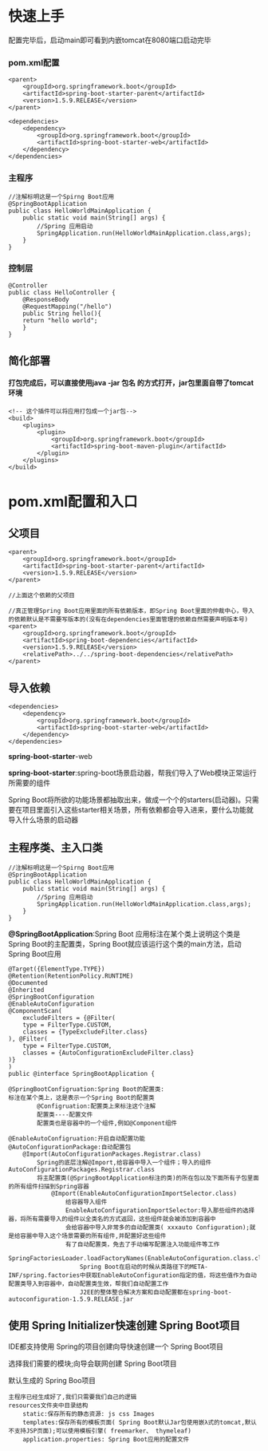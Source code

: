 # 快速上手
配置完毕后，启动main即可看到内嵌tomcat在8080端口启动完毕
### pom.xml配置
```xml{2}
<parent>
    <groupId>org.springframework.boot</groupId>
    <artifactId>spring-boot-starter-parent</artifactId>
    <version>1.5.9.RELEASE</version>
</parent>

<dependencies>
    <dependency>
        <groupId>org.springframework.boot</groupId>
        <artifactId>spring-boot-starter-web</artifactId>
    </dependency>
</dependencies>
```
### 主程序
```Java{2}
//注解标明这是一个Spirng Boot应用
@SpringBootApplication
public class HelloWorldMainApplication {
    public static void main(String[] args) {
        //Spring 应用启动
        SpringApplication.run(HelloWorldMainApplication.class,args);
    }
}

```
### 控制层
```Java{2}
@Controller
public class HelloController {
    @ResponseBody
    @RequestMapping("/hello")
    public String hello(){
    return "hello world";
    }
}
```
## 简化部署
#### 打包完成后，可以直接使用java -jar 包名  的方式打开，jar包里面自带了tomcat环境
```xml{2}
<!-- 这个插件可以将应用打包成一个jar包-->
<build>
    <plugins>
        <plugin>
            <groupId>org.springframework.boot</groupId>
            <artifactId>spring-boot-maven-plugin</artifactId>
        </plugin>
    </plugins>
</build>
```
# pom.xml配置和入口
## 父项目
```xml{2}
<parent>
    <groupId>org.springframework.boot</groupId>
    <artifactId>spring-boot-starter-parent</artifactId>
    <version>1.5.9.RELEASE</version>
</parent>

//上面这个依赖的父项目

//真正管理Spring Boot应用里面的所有依赖版本，即Spring Boot里面的仲裁中心，导入的依赖默认是不需要写版本的(没有在dependencies里面管理的依赖自然需要声明版本号)
<parent>
	<groupId>org.springframework.boot</groupId>
	<artifactId>spring-boot-dependencies</artifactId>
	<version>1.5.9.RELEASE</version>
	<relativePath>../../spring-boot-dependencies</relativePath>
</parent>
```
## 导入依赖
```xml{2}
<dependencies>
    <dependency>
        <groupId>org.springframework.boot</groupId>
        <artifactId>spring-boot-starter-web</artifactId>
    </dependency>
</dependencies>
```
**spring-boot-starter**-web

**spring-boot-starter**:spring-boot场景启动器，帮我们导入了Web模块正常运行所需要的组件

Spring Boot将所欲的功能场景都抽取出来，做成一个个的starters(启动器)。只需要在项目里面引入这些starter相关场景，所有依赖都会导入进来，要什么功能就导入什么场景的启动器

## 主程序类、主入口类
```Java{2}
//注解标明这是一个Spirng Boot应用
@SpringBootApplication
public class HelloWorldMainApplication {
    public static void main(String[] args) {
        //Spring 应用启动
        SpringApplication.run(HelloWorldMainApplication.class,args);
    }
}
```
**@SpringBootApplication**:Spring Boot 应用标注在某个类上说明这个类是Spring Boot的主配置类，Spring Boot就应该运行这个类的main方法，启动Spring Boot应用


```Java{2}
@Target({ElementType.TYPE})
@Retention(RetentionPolicy.RUNTIME)
@Documented
@Inherited
@SpringBootConfiguration
@EnableAutoConfiguration
@ComponentScan(
    excludeFilters = {@Filter(
    type = FilterType.CUSTOM,
    classes = {TypeExcludeFilter.class}
), @Filter(
    type = FilterType.CUSTOM,
    classes = {AutoConfigurationExcludeFilter.class}
)}
)
public @interface SpringBootApplication {
```
```Java{2}
@SpringBootConfigruation:Spring Boot的配置类:
标注在某个类上，这是表示一个Spring Boot的配置类
        @Configruation:配置类上来标注这个注解
        配置类----配置文件    
        配置类也是容器中的一个组件,例如@Component组件

@EnableAutoConfigruation:开启自动配置功能
@AutoConfigurationPackage:自动配置包
    @Import(AutoConfigurationPackages.Registrar.class)
        Spring的底层注解@Import,给容器中导入一个组件；导入的组件AutoConfigurationPackages.Registrar.class
        将主配置类(@SpringBootApplication标注的类)的所在包以及下面所有子包里面的所有组件扫描到Spring容器
            @Import(EnableAutoConfigurationImportSelector.class)
                给容器导入组件
                EnableAutoConfigurationImportSelector:导入那些组件的选择器，将所有需要导入的组件以全类名的方式返回，这些组件就会被添加到容器中
                会给容器中导入非常多的自动配置类( xxxauto Configuration);就是给容噐中导入这个场景需要的所有组件,并配置好这些组件
                有了自动配置类，免去了手动编写配置注入功能组件等工作
                    SpringFactoriesLoader.loadFactoryNames(EnableAutoConfiguration.class.classLoader)
                    Spring Boot在启动的时候从类路径下的META-INF/spring.factories中获取EnableAutoConfiguration指定的值，将这些值作为自动配置类导入到容器中，自动配置类生效，帮我们自动配置工作 
                    J2EE的整体整合解决方案和自动配置都在spring-boot-autoconfiguration-1.5.9.RELEASE.jar
```

## 使用 Spring Initializer快速创建 Spring Boot项目
IDE都支持使用 Spring的项目创建向导快速创建一个 Spring Boot项目

选择我们需要的模块;向导会联网创建 Spring Boot项目

默认生成的 Spring Boo项目
```Java{2}
主程序已经生成好了,我们只需要我们自己的逻辑
resources文件夹中目录结构
    static:保存所有的静态资源: js css Images
    templates:保存所有的模板页面( Spring Boot默认Jar包使用嵌λ式的tomcat,默认不支持JSP页面);可以使用模板引擎( freemarker、 thymeleaf)
    application.properties: Spring Boot应用的配置文件
```
